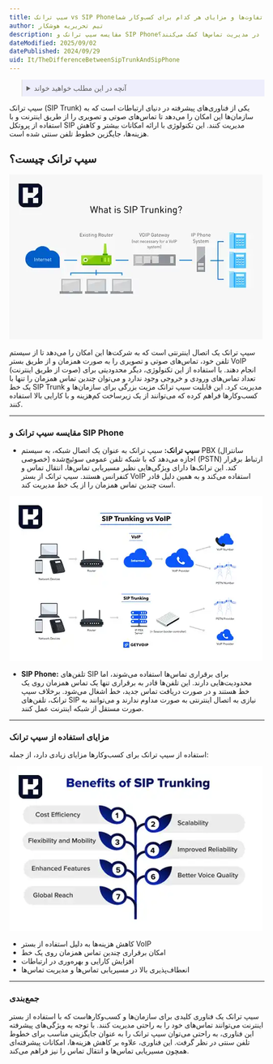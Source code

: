 ```yaml
---
title: سیپ ترانک vs SIP Phone؛ تفاوت‌ها و مزایای هر کدام برای کسب‌وکار شما
author: تیم تحریریه هوشکار
description: مقایسه سیپ ترانک و SIP Phone؛ تفاوت‌ها، کاربردها و مزایای هر کدام. چگونه این دو فناوری ارتباطی به کسب‌وکارها در مدیریت تماس‌ها کمک می‌کنند؟
dateModified: 2025/09/02
datePublished: 2024/09/29
uid: It/TheDifferenceBetweenSipTrunkAndSipPhone
---
```


<blockquote style="background-color:#eeeefc; padding:0.5rem">
<details>
  <summary>آنچه در این مطلب خواهید خواند</summary>
  <ul>
   <li>سیپ ترانک چیست؟</li>
   <li>مقایسه SIP Trunk و SIP Phone چیست؟</li>
   <li>مزایای استفاده از سیپ ترانک</li>
  </ul>
</details>
</blockquote>

سیپ ترانک (SIP Trunk) یکی از فناوری‌های پیشرفته در دنیای ارتباطات است که به سازمان‌ها این امکان را می‌دهد تا تماس‌های صوتی و تصویری را از طریق اینترنت و با استفاده از پروتکل SIP مدیریت کنند. این تکنولوژی با ارائه امکانات بیشتر و کاهش هزینه‌ها، جایگزین خطوط تلفن سنتی شده است.

## سیپ ترانک چیست؟

![Sip Trunk چیست؟](./Images/WhatIsSipTrunking.webp)

سیپ ترانک یک اتصال اینترنتی است که به شرکت‌ها این امکان را می‌دهد تا از سیستم تلفن خود، تماس‌های صوتی و تصویری را به صورت همزمان و از طریق بستر VoIP (صوت از طریق اینترنت) انجام دهند. با استفاده از این تکنولوژی، دیگر محدودیتی برای تعداد تماس‌های ورودی و خروجی وجود ندارد و می‌توان چندین تماس همزمان را تنها با یک خط SIP Trunk مدیریت کرد. این قابلیت سیپ ترانک مزیت بزرگی برای سازمان‌ها و کسب‌وکارها فراهم کرده که می‌توانند از یک زیرساخت کم‌هزینه و با کارایی بالا استفاده کنند.

---

### مقایسه سیپ ترانک و SIP Phone

- **سیپ ترانک:** سیپ ترانک به عنوان یک اتصال شبکه، به سیستم PBX (سانترال خصوصی) اجازه می‌دهد که با شبکه تلفن عمومی سوئیچ‌شده (PSTN) ارتباط برقرار کند. این ترانک‌ها دارای ویژگی‌هایی نظیر مسیریابی تماس‌ها، انتقال تماس و کنفرانس هستند. سیپ ترانک از بستر VoIP استفاده می‌کند و به همین دلیل قادر است چندین تماس همزمان را از یک خط مدیریت کند.

![تفاوت های Sip trunk و Voip](./Images/SipTrunkVsVoip.webp)

- **SIP Phone:** تلفن‌های SIP برای برقراری تماس‌ها استفاده می‌شوند، اما محدودیت‌هایی دارند. این تلفن‌ها قادر به برقراری تنها یک تماس همزمان روی یک خط هستند و در صورت دریافت تماس جدید، خط اشغال می‌شود. برخلاف سیپ ترانک، تلفن‌های SIP نیازی به اتصال اینترنتی به صورت مداوم ندارند و می‌توانند به صورت مستقل از شبکه اینترنت عمل کنند.

---

### مزایای استفاده از سیپ ترانک

استفاده از سیپ ترانک برای کسب‌وکارها مزایای زیادی دارد، از جمله:

![مزایای Sip Trunking](./Images/BenefitsOfSipTrunking.webp)

- کاهش هزینه‌ها به دلیل استفاده از بستر VoIP
- امکان برقراری چندین تماس همزمان روی یک خط
- افزایش کارایی و بهره‌وری در ارتباطات
- انعطاف‌پذیری بالا در مسیریابی تماس‌ها و مدیریت تماس‌ها

---

### جمع‌بندی

سیپ ترانک یک فناوری کلیدی برای سازمان‌ها و کسب‌وکارهاست که با استفاده از بستر اینترنت می‌توانند تماس‌های خود را به راحتی مدیریت کنند. با توجه به ویژگی‌های پیشرفته این فناوری، به راحتی می‌توان سیپ ترانک را به عنوان جایگزینی مناسب برای خطوط تلفن سنتی در نظر گرفت. این فناوری، علاوه بر کاهش هزینه‌ها، امکانات پیشرفته‌ای همچون مسیریابی تماس‌ها و انتقال تماس را نیز فراهم می‌کند.